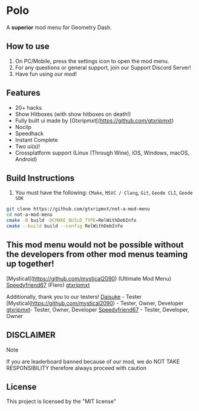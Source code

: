 # Polo
A **superior** mod menu for Geometry Dash.

## How to use
1. On PC/Mobile, press the settings icon to open the mod menu.
2. For any questions or general support, join our Support Discord Server!
3. Have fun using our mod!

## Features
- 20+ hacks
- Show Hitboxes (with show hitboxes on death!)
- Fully built ui made by [Gtxripmxt[(https://github.com/gtxripmxt)
- Noclip
- Speedhack
- Instant Complete
- Two ui(s)!
- Crossplatform support (Linux (Through Wine), iOS, Windows, macOS, Android)

## Build Instructions
1. You must have the following: `CMake`, `MSVC / Clang`, `Git`, `Geode CLI`, `Geode SDK`
```bash
git clone https://github.com/gtxripmxt/not-a-mod-menu
cd not-a-mod-menu
cmake -B build -DCMAKE_BUILD_TYPE=RelWithDebInfo
cmake --build build --config RelWithDebInfo
```

## This mod menu would not be possible without the developers from other mod menus teaming up together!

[Mystical[(https://github.com/mystical2090) (Ultimate Mod Menu)
[Speedyfriend67](https://github.com/speedyfriend67) (Flero)
[gtxripmxt](https://github.com/gtxripmxt)

Additionally, thank you to our testers!
[Daisuke](https://github.com/daisuke) - Tester
[Mystical(https://github.com/mystical2090) - Tester, Owner, Developer
[gtxripmxt](https://github.com/gtxripmxt)- Tester, Owner, Developer
[Speedyfriend67](https://github.com/speedyfriend67) - Tester, Developer, Owner

## DISCLAIMER
> [!NOTE]
> If you are leaderboard banned because of our mod, we do NOT TAKE RESPONSIBILITY
> therefore always proceed with caution

## License
This project is licensed by the "MIT license"
